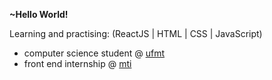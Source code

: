 <strong>~Hello World!</strong>

Learning and practising:
(ReactJS | HTML | CSS | JavaScript)

- computer science student @ [ufmt](https://www.ic.ufmt.br/)
- front end internship @ [mti](https://www.mti.mt.gov.br/)
